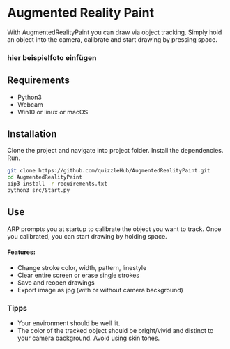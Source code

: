 # Augmented Reality Paint
With AugmentedRealityPaint you can draw via object tracking. Simply hold an object into the camera, calibrate and start drawing by pressing space.

### hier beispielfoto einfügen

## Requirements
- Python3
- Webcam
- Win10 or linux or macOS

## Installation
Clone the project and navigate into project folder. Install the dependencies. Run.
```zsh
git clone https://github.com/quizzleHub/AugmentedRealityPaint.git
cd AugmentedRealityPaint
pip3 install -r requirements.txt
python3 src/Start.py
```
## Use
ARP prompts you at startup to calibrate the object you want to track. Once you calibrated, you can start drawing by holding space. 
#### Features:
- Change stroke color, width, pattern, linestyle
- Clear entire screen or erase single strokes
- Save and reopen drawings
- Export image as jpg (with or without camera background)

### Tipps
- Your environment should be well lit. 
- The color of the tracked object should be bright/vivid and distinct to your camera background. Avoid using skin tones.
